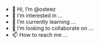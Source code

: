 - 👋 Hi, I’m @osteez
- 👀 I’m interested in ...
- 🌱 I’m currently learning ...
- 💞️ I’m looking to collaborate on ...
- 📫 How to reach me ...

<!---
osteez/osteez is a ✨ special ✨ repository because its `README.md` (this file) appears on your GitHub profile.
You can click the Preview link to take a look at your changes.
--->
